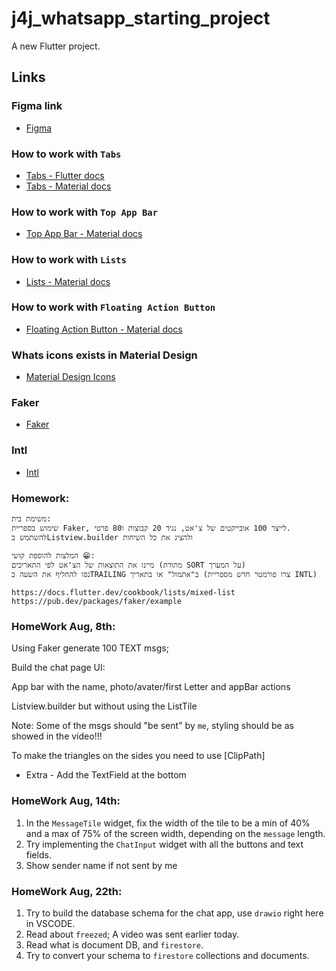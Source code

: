 # j4j_whatsapp_starting_project

A new Flutter project.

## Links

### Figma link

- [Figma](https://www.figma.com/file/MzxOxwzlYy6hDOdGhHDXdk/J4J-whatsapp?type=design&node-id=0%3A1&mode=design&t=holYLpgWC6rWtoNn-1)

### How to work with `Tabs`

- [Tabs - Flutter docs](https://docs.flutter.dev/cookbook/design/tabs)
- [Tabs - Material docs](https://m3.material.io/components/tabs/specs)

### How to work with `Top App Bar`

- [Top App Bar - Material docs](https://m3.material.io/components/top-app-bar/specs)

### How to work with `Lists`

- [Lists - Material docs](https://m3.material.io/components/lists/specs)

### How to work with `Floating Action Button`

- [Floating Action Button - Material docs](https://m3.material.io/components/floating-action-button/specs)

### Whats icons exists in Material Design

- [Material Design Icons](https://fonts.google.com/icons)

### Faker

- [Faker](https://pub.dev/packages/faker)

### Intl

- [Intl](https://pub.dev/packages/intl)

### Homework:

```text
משימת בית:
שימוש בספריית Faker, לייצר 100 אובייקטים של צ'אט, נגיד 20 קבוצות ו80 פרטי.
להשתמש בListview.builder ולהציג את כל השיחות

המלצות להוספת קושי 😁:
מיינו את התוצאות של הצ'אט לפי התאריכים (מתודת SORT על המערך)
נסו להחליף את השעה בTRAILING ב"אתמול" או בתאריך (צרו פורמטר חדש מספריית INTL)

https://docs.flutter.dev/cookbook/lists/mixed-list
https://pub.dev/packages/faker/example
```

### HomeWork Aug, 8th:

Using Faker generate 100 TEXT msgs;

Build the chat page UI:

App bar with the name, photo/avater/first Letter and appBar actions

Listview.builder but without using the ListTile

Note: Some of the msgs should "be sent" by `me`, styling should be as showed in the video!!!

To make the triangles on the sides you need to use [ClipPath]

- Extra - Add the TextField at the bottom

### HomeWork Aug, 14th:

  1. In the `MessageTile` widget, fix the width of the tile to be a min of 40% and a max of 75% of the screen width, depending on the `message` length.
  2. Try implementing the `ChatInput` widget with all the buttons and text fields.
  3. Show sender name if not sent by me

### HomeWork Aug, 22th:

  1. Try to build the database schema for the chat app, use `drawio` right here in VSCODE.
  2. Read about `freezed`; A video was sent earlier today.
  3. Read what is document DB, and `firestore`.
  4. Try to convert your schema to `firestore` collections and documents.
